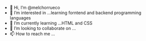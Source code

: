 - 👋 Hi, I’m @melchorrueco
- 👀 I’m interested in ...learning forntend and backend programming languages
- 🌱 I’m currently learning ...HTML and CSS
- 💞️ I’m looking to collaborate on ...
- 📫 How to reach me ...

<!---
melchorrueco/melchorrueco is a ✨ special ✨ repository because its `README.md` (this file) appears on your GitHub profile.
You can click the Preview link to take a look at your changes.
--->
